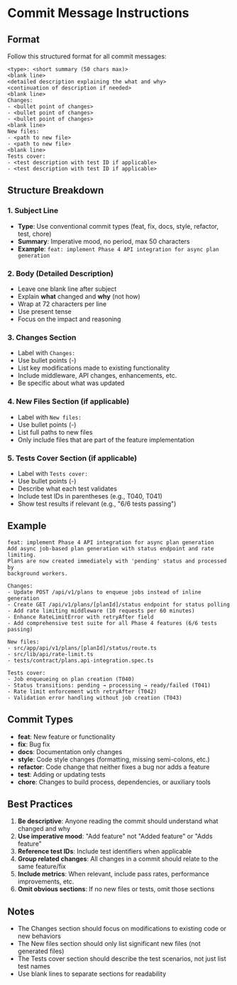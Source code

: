 # Commit Message Instructions

## Format

Follow this structured format for all commit messages:

```
<type>: <short summary (50 chars max)>
<blank line>
<detailed description explaining the what and why>
<continuation of description if needed>
<blank line>
Changes:
- <bullet point of changes>
- <bullet point of changes>
- <bullet point of changes>
<blank line>
New files:
- <path to new file>
- <path to new file>
<blank line>
Tests cover:
- <test description with test ID if applicable>
- <test description with test ID if applicable>
```

## Structure Breakdown

### 1. Subject Line
- **Type**: Use conventional commit types (feat, fix, docs, style, refactor, test, chore)
- **Summary**: Imperative mood, no period, max 50 characters
- **Example**: `feat: implement Phase 4 API integration for async plan generation`

### 2. Body (Detailed Description)
- Leave one blank line after subject
- Explain **what** changed and **why** (not how)
- Wrap at 72 characters per line
- Use present tense
- Focus on the impact and reasoning

### 3. Changes Section
- Label with `Changes:`
- Use bullet points (-)
- List key modifications made to existing functionality
- Include middleware, API changes, enhancements, etc.
- Be specific about what was updated

### 4. New Files Section (if applicable)
- Label with `New files:`
- Use bullet points (-)
- List full paths to new files
- Only include files that are part of the feature implementation

### 5. Tests Cover Section (if applicable)
- Label with `Tests cover:`
- Use bullet points (-)
- Describe what each test validates
- Include test IDs in parentheses (e.g., T040, T041)
- Show test results if relevant (e.g., "6/6 tests passing")

## Example

```
feat: implement Phase 4 API integration for async plan generation
Add async job-based plan generation with status endpoint and rate limiting.
Plans are now created immediately with 'pending' status and processed by
background workers.

Changes:
- Update POST /api/v1/plans to enqueue jobs instead of inline generation
- Create GET /api/v1/plans/[planId]/status endpoint for status polling
- Add rate limiting middleware (10 requests per 60 minutes)
- Enhance RateLimitError with retryAfter field
- Add comprehensive test suite for all Phase 4 features (6/6 tests passing)

New files:
- src/app/api/v1/plans/[planId]/status/route.ts
- src/lib/api/rate-limit.ts
- tests/contract/plans.api-integration.spec.ts

Tests cover:
- Job enqueueing on plan creation (T040)
- Status transitions: pending → processing → ready/failed (T041)
- Rate limit enforcement with retryAfter (T042)
- Validation error handling without job creation (T043)
```

## Commit Types

- **feat**: New feature or functionality
- **fix**: Bug fix
- **docs**: Documentation only changes
- **style**: Code style changes (formatting, missing semi-colons, etc.)
- **refactor**: Code change that neither fixes a bug nor adds a feature
- **test**: Adding or updating tests
- **chore**: Changes to build process, dependencies, or auxiliary tools

## Best Practices

1. **Be descriptive**: Anyone reading the commit should understand what changed and why
2. **Use imperative mood**: "Add feature" not "Added feature" or "Adds feature"
3. **Reference test IDs**: Include test identifiers when applicable
4. **Group related changes**: All changes in a commit should relate to the same feature/fix
5. **Include metrics**: When relevant, include pass rates, performance improvements, etc.
6. **Omit obvious sections**: If no new files or tests, omit those sections

## Notes

- The Changes section should focus on modifications to existing code or new behaviors
- The New files section should only list significant new files (not generated files)
- The Tests cover section should describe the test scenarios, not just list test names
- Use blank lines to separate sections for readability
